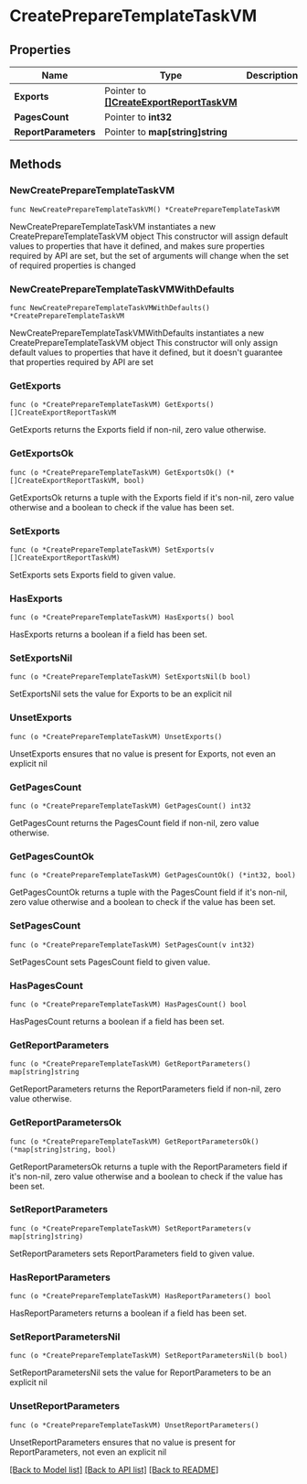 # CreatePrepareTemplateTaskVM

## Properties

Name | Type | Description | Notes
------------ | ------------- | ------------- | -------------
**Exports** | Pointer to [**[]CreateExportReportTaskVM**](CreateExportReportTaskVM.md) |  | [optional] 
**PagesCount** | Pointer to **int32** |  | [optional] 
**ReportParameters** | Pointer to **map[string]string** |  | [optional] 

## Methods

### NewCreatePrepareTemplateTaskVM

`func NewCreatePrepareTemplateTaskVM() *CreatePrepareTemplateTaskVM`

NewCreatePrepareTemplateTaskVM instantiates a new CreatePrepareTemplateTaskVM object
This constructor will assign default values to properties that have it defined,
and makes sure properties required by API are set, but the set of arguments
will change when the set of required properties is changed

### NewCreatePrepareTemplateTaskVMWithDefaults

`func NewCreatePrepareTemplateTaskVMWithDefaults() *CreatePrepareTemplateTaskVM`

NewCreatePrepareTemplateTaskVMWithDefaults instantiates a new CreatePrepareTemplateTaskVM object
This constructor will only assign default values to properties that have it defined,
but it doesn't guarantee that properties required by API are set

### GetExports

`func (o *CreatePrepareTemplateTaskVM) GetExports() []CreateExportReportTaskVM`

GetExports returns the Exports field if non-nil, zero value otherwise.

### GetExportsOk

`func (o *CreatePrepareTemplateTaskVM) GetExportsOk() (*[]CreateExportReportTaskVM, bool)`

GetExportsOk returns a tuple with the Exports field if it's non-nil, zero value otherwise
and a boolean to check if the value has been set.

### SetExports

`func (o *CreatePrepareTemplateTaskVM) SetExports(v []CreateExportReportTaskVM)`

SetExports sets Exports field to given value.

### HasExports

`func (o *CreatePrepareTemplateTaskVM) HasExports() bool`

HasExports returns a boolean if a field has been set.

### SetExportsNil

`func (o *CreatePrepareTemplateTaskVM) SetExportsNil(b bool)`

 SetExportsNil sets the value for Exports to be an explicit nil

### UnsetExports
`func (o *CreatePrepareTemplateTaskVM) UnsetExports()`

UnsetExports ensures that no value is present for Exports, not even an explicit nil
### GetPagesCount

`func (o *CreatePrepareTemplateTaskVM) GetPagesCount() int32`

GetPagesCount returns the PagesCount field if non-nil, zero value otherwise.

### GetPagesCountOk

`func (o *CreatePrepareTemplateTaskVM) GetPagesCountOk() (*int32, bool)`

GetPagesCountOk returns a tuple with the PagesCount field if it's non-nil, zero value otherwise
and a boolean to check if the value has been set.

### SetPagesCount

`func (o *CreatePrepareTemplateTaskVM) SetPagesCount(v int32)`

SetPagesCount sets PagesCount field to given value.

### HasPagesCount

`func (o *CreatePrepareTemplateTaskVM) HasPagesCount() bool`

HasPagesCount returns a boolean if a field has been set.

### GetReportParameters

`func (o *CreatePrepareTemplateTaskVM) GetReportParameters() map[string]string`

GetReportParameters returns the ReportParameters field if non-nil, zero value otherwise.

### GetReportParametersOk

`func (o *CreatePrepareTemplateTaskVM) GetReportParametersOk() (*map[string]string, bool)`

GetReportParametersOk returns a tuple with the ReportParameters field if it's non-nil, zero value otherwise
and a boolean to check if the value has been set.

### SetReportParameters

`func (o *CreatePrepareTemplateTaskVM) SetReportParameters(v map[string]string)`

SetReportParameters sets ReportParameters field to given value.

### HasReportParameters

`func (o *CreatePrepareTemplateTaskVM) HasReportParameters() bool`

HasReportParameters returns a boolean if a field has been set.

### SetReportParametersNil

`func (o *CreatePrepareTemplateTaskVM) SetReportParametersNil(b bool)`

 SetReportParametersNil sets the value for ReportParameters to be an explicit nil

### UnsetReportParameters
`func (o *CreatePrepareTemplateTaskVM) UnsetReportParameters()`

UnsetReportParameters ensures that no value is present for ReportParameters, not even an explicit nil

[[Back to Model list]](../README.md#documentation-for-models) [[Back to API list]](../README.md#documentation-for-api-endpoints) [[Back to README]](../README.md)


